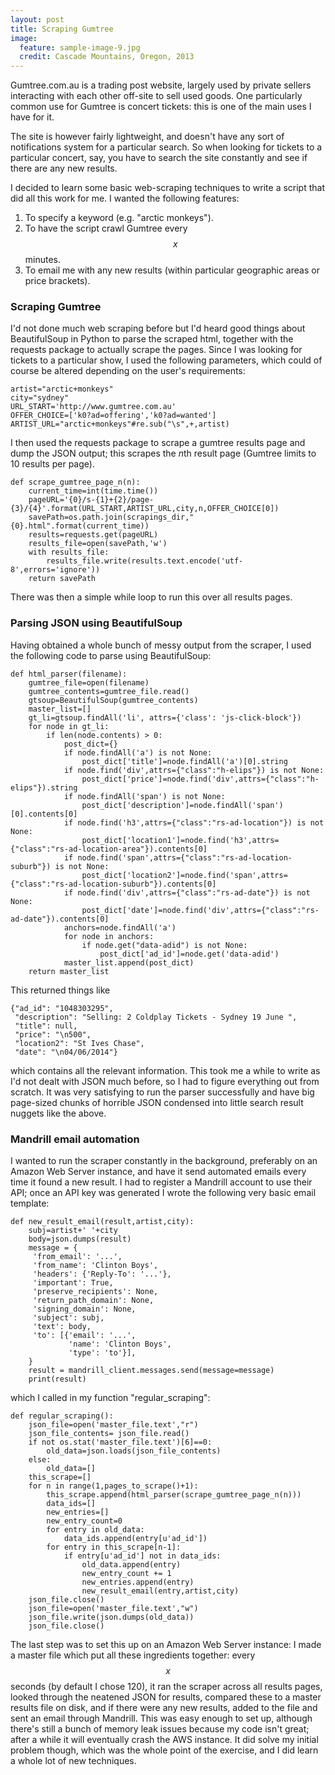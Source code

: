 ```yaml
---
layout: post
title: Scraping Gumtree
image:
  feature: sample-image-9.jpg
  credit: Cascade Mountains, Oregon, 2013
---
```


Gumtree.com.au is a trading post website, largely used by private sellers interacting with each other off-site to sell used goods. One particularly common use for Gumtree is concert tickets: this is one of the main uses I have for it. 

The site is however fairly lightweight, and doesn't have any sort of notifications system for a particular search. So when looking for tickets to a particular concert, say, you have to search the site constantly and see if there are any new results.

I decided to learn some basic web-scraping techniques to write a script that did all this work for me. I wanted the following features:

1. To specify a keyword (e.g. "arctic monkeys"). 
2. To have the script crawl Gumtree every $$x$$ minutes. 
3. To email me with any new results (within particular geographic areas or price brackets). 

### Scraping Gumtree

I'd not done much web scraping before but I'd heard good things about BeautifulSoup in Python to parse the scraped html, together with the requests package to actually scrape the pages. Since I was looking for tickets to a particular show, I used the following parameters, which could of course be altered depending on the user's requirements:

    artist="arctic+monkeys"
    city="sydney"
    URL_START='http://www.gumtree.com.au'
    OFFER_CHOICE=['k0?ad=offering','k0?ad=wanted']
    ARTIST_URL="arctic+monkeys"#re.sub("\s",+,artist)

I then used the requests package to scrape a gumtree results page and dump the JSON output; this scrapes the $n$th result page (Gumtree limits to 10 results per page). 

    def scrape_gumtree_page_n(n):
        current_time=int(time.time())
        pageURL='{0}/s-{1}+{2}/page-{3}/{4}'.format(URL_START,ARTIST_URL,city,n,OFFER_CHOICE[0])
        savePath=os.path.join(scrapings_dir,"{0}.html".format(current_time))
        results=requests.get(pageURL)
        results_file=open(savePath,'w')
        with results_file:
            results_file.write(results.text.encode('utf-8',errors='ignore'))
        return savePath

There was then a simple while loop to run this over all results pages. 

### Parsing JSON using BeautifulSoup

Having obtained a whole bunch of messy output from the scraper, I used the following code to parse using BeautifulSoup:

    def html_parser(filename):
        gumtree_file=open(filename)
        gumtree_contents=gumtree_file.read()
        gtsoup=BeautifulSoup(gumtree_contents)
	    master_list=[]
	    gt_li=gtsoup.findAll('li', attrs={'class': 'js-click-block'})
	    for node in gt_li:
	        if len(node.contents) > 0:
	            post_dict={}
	            if node.findAll('a') is not None:
	                post_dict['title']=node.findAll('a')[0].string
	            if node.find('div',attrs={"class":"h-elips"}) is not None:
	                post_dict['price']=node.find('div',attrs={"class":"h-elips"}).string
	            if node.findAll('span') is not None:
	                post_dict['description']=node.findAll('span')[0].contents[0]
	            if node.find('h3',attrs={"class":"rs-ad-location"}) is not None:
	                post_dict['location1']=node.find('h3',attrs={"class":"rs-ad-location-area"}).contents[0]
	            if node.find('span',attrs={"class":"rs-ad-location-suburb"}) is not None:
	                post_dict['location2']=node.find('span',attrs={"class":"rs-ad-location-suburb"}).contents[0]
	            if node.find('div',attrs={"class":"rs-ad-date"}) is not None:
	                post_dict['date']=node.find('div',attrs={"class":"rs-ad-date"}).contents[0]
	            anchors=node.findAll('a')
	            for node in anchors:
	                if node.get("data-adid") is not None:
	                    post_dict['ad_id']=node.get('data-adid')
	            master_list.append(post_dict)
	    return master_list


This returned things like

	{"ad_id": "1048303295", 
	 "description": "Selling: 2 Coldplay Tickets - Sydney 19 June ",
	 "title": null, 
	 "price": "\n500", 
	 "location2": "St Ives Chase", 
	 "date": "\n04/06/2014"}

which contains all the relevant information. This took me a while to write as I'd not dealt with JSON much before, so I had to figure everything out from scratch. It was very satisfying to run the parser successfully and have big page-sized chunks of horrible JSON condensed into little search result nuggets like the above.

### Mandrill email automation

I wanted to run the scraper constantly in the background, preferably on an Amazon Web Server instance, and have it send automated emails every time it found a new result. I had to register a Mandrill account to use their API; once an API key was generated I wrote the following very basic email template:

	def new_result_email(result,artist,city):
	    subj=artist+' '+city
	    body=json.dumps(result)
	    message = {
	     'from_email': '...',
	     'from_name': 'Clinton Boys',
	     'headers': {'Reply-To': '...'},
	     'important': True,
	     'preserve_recipients': None,
	     'return_path_domain': None,
	     'signing_domain': None,
	     'subject': subj,
	     'text': body,
	     'to': [{'email': '...',
	             'name': 'Clinton Boys',
	             'type': 'to'}],
	    }
	    result = mandrill_client.messages.send(message=message)
	    print(result)

which I called in my function "regular_scraping":

	def regular_scraping():
	    json_file=open('master_file.text',"r")
	    json_file_contents= json_file.read()
	    if not os.stat('master_file.text')[6]==0:
	        old_data=json.loads(json_file_contents)
	    else:
	        old_data=[]
	    this_scrape=[]
	    for n in range(1,pages_to_scrape()+1):
	        this_scrape.append(html_parser(scrape_gumtree_page_n(n)))
	        data_ids=[]
	        new_entries=[]
	        new_entry_count=0
	        for entry in old_data:
	            data_ids.append(entry[u'ad_id'])
	        for entry in this_scrape[n-1]:
	            if entry[u'ad_id'] not in data_ids:
	                old_data.append(entry)
	                new_entry_count += 1
	                new_entries.append(entry)
	                new_result_email(entry,artist,city)
	    json_file.close()
	    json_file=open('master_file.text',"w")
	    json_file.write(json.dumps(old_data))
	    json_file.close()

The last step was to set this up on an Amazon Web Server instance: I made a master file which put all these ingredients together: every $$x$$ seconds (by default I chose 120), it ran the scraper across all results pages, looked through the neatened JSON for results, compared these to a master results file on disk, and if there were any new results, added to the file and sent an email through Mandrill. This was easy enough to set up, although there's still a bunch of memory leak issues because my code isn't great; after a while it will eventually crash the AWS instance. It did solve my initial problem though, which was the whole point of the exercise, and I did learn a whole lot of new techniques. 








